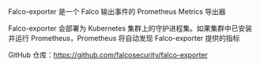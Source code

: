 Falco-exporter 是一个 Falco 输出事件的 Prometheus Metrics 导出器

Falco-exporter 会部署为 Kubernetes 集群上的守护进程集。如果集群中已安装并运行 Prometheus，Prometheus 将自动发现 Falco-exporter 提供的指标

GitHub 仓库：<https://github.com/falcosecurity/falco-exporter>